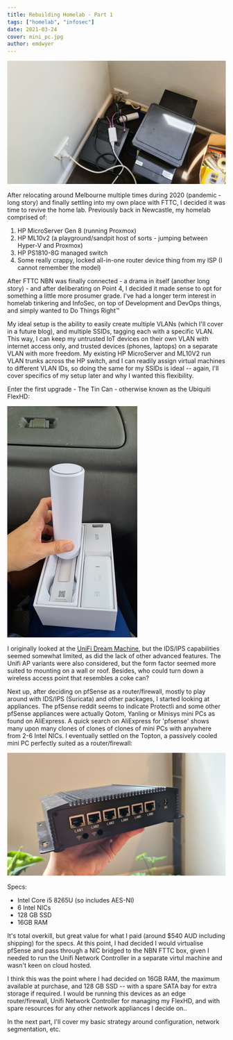 ```yaml
---
title: Rebuilding Homelab - Part 1
tags: ["homelab", "infosec"]
date: 2021-03-24
cover: mini_pc.jpg
author: emdwyer
---
```


![Cable management](./homelab_just_dont.jpg "Cable management - please don't do this. Ever.")

After relocating around Melbourne multiple times during 2020 (pandemic - long story) and finally settling into my own place with FTTC, I decided it was time to revive the home lab.  Previously back in Newcastle, my homelab comprised of:
1. HP MicroServer Gen 8 (running Proxmox)
2. HP ML10v2 (a playground/sandpit host of sorts - jumping between Hyper-V and Proxmox)
3. HP PS1810-8G managed switch
4. Some really crappy, locked all-in-one router device thing from my ISP (I cannot remember the model)

After FTTC NBN was finally connected - a drama in itself (another long story) - and after deliberating on Point 4, I decided it made sense to opt for something a little more prosumer grade.  I've had a longer term interest in homelab tinkering and InfoSec, on top of Development and DevOps things, and simply wanted to Do Things Right&trade;

My ideal setup is the ability to easily create multiple VLANs (which I'll cover in a future blog), and multiple SSIDs, tagging each with a specific VLAN.  This way, I can keep my untrusted IoT devices on their own VLAN with internet access only, and trusted devices (phones, laptops) on a separate VLAN with more freedom.  My existing HP MicroServer and ML10V2 run VLAN trunks across the HP switch, and I can readily assign virtual machines to different VLAN IDs, so doing the same for my SSIDs is ideal -- again, I'll cover specifics of my setup later and why I wanted this flexibility.

Enter the first upgrade - The Tin Can - otherwise known as the Ubiquiti FlexHD:

![Tin can](./tin_can.jpg)

I originally looked at the [UniFi Dream Machine](https://store.ui.com/products/unifi-dream-machine), but the IDS/IPS capabilities seemed somewhat limited, as did the lack of other advanced features.  The Unifi AP variants were also considered, but the form factor seemed more suited to mounting on a wall or roof.  Besides, who could turn down a wireless access point that resembles a coke can?

Next up, after deciding on pfSense as a router/firewall, mostly to play around with IDS/IPS (Suricata) and other packages, I started looking at appliances.  The pfSense reddit seems to indicate Protectli and some other pfSense appliances were actually Qotom, Yanling or Minisys mini PCs as found on AliExpress.  A quick search on AliExpress for 'pfsense' shows many upon many clones of clones of clones of mini PCs with anywhere from 2-6 Intel NICs.  I eventually settled on the Topton, a passively cooled mini PC perfectly suited as a router/firewall:

![Mini PC](./mini_pc.jpg)

Specs:
* Intel Core i5 8265U (so includes AES-NI)
* 6 Intel NICs
* 128 GB SSD
* 16GB RAM
  
It's total overkill, but great value for what I paid (around $540 AUD including shipping) for the specs.  At this point, I had decided I would virtualise pfSense and pass through a NIC bridged to the NBN FTTC box, given I needed to run the Unifi Network Controller in a separate virtul machine and wasn't keen on cloud hosted.

I think this was the point where I had decided on 16GB RAM, the maximum available at purchase, and 128 GB SSD -- with a spare SATA bay for extra storage if required.  I would be running this devices as an edge router/firewall, Unifi Network Controller for managing my FlexHD, and with spare resources for any other network appliances I decide on..

In the next part, I'll cover my basic strategy around configuration, network segmentation, etc.